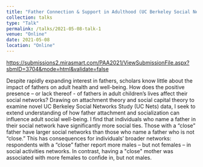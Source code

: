 ```yaml
---
title: "Father Connection & Support in Adulthood (UC Berkeley Social Networks Study)"
collection: talks
type: "Talk"
permalink: /talks/2021-05-08-talk-1
venue: "Online"
date: 2021-05-08
location: "Online"
---
```


https://submissions2.mirasmart.com/PAA2021/ViewSubmissionFile.aspx?sbmID=3704&mode=html&validate=false

Despite rapidly expanding interest in fathers, scholars know little about the impact of fathers on adult health and well-being. How does the positive presence – or lack thereof - of fathers in adult children’s lives affect their social networks? Drawing on attachment theory and social capital theory to examine novel UC Berkeley Social Networks Study (UC Nets) data, I seek to extend understanding of how father attachment and socialization can influence adult social well-being. I find that individuals who name a father in their social network have significantly more social ties. Those with a “close” father have larger social networks than those who name a father who is not “close.” This has consequences for individuals’ broader networks: respondents with a “close” father report more males – but not females – in social activities networks. In contrast, having a "close" mother was associated with more females to confide in, but not males.
